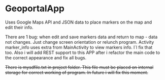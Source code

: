 # GeoportalApp
Uses Google Maps API and JSON data to place markers on the map and edit their info.


There are 1 bug: when edit and save markers data and return to map - data not changes. Just change screen orientation or relunch program. Activity marker_info uses extra from MainActivity to view markers info. I`l fix that too.
Also i will add REST support to this APP after i refactor the main code to the correct appearance and fix all bugs.


<strike>There is mysdfile.txt in project folder. This file must be placed on internal storage for correct working of program.
In future i will fix this moment.</strike>
